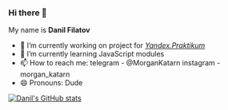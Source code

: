 ### Hi there 👋

My name is **Danil Filatov**


- 🔭 I’m currently working on project for [*Yandex.Praktikum*](http://practicum.yandex.ru)
- 🌱 I’m currently learning JavaScript modules
- 📫 How to reach me: telegram - @MorganKatarn 
                       instagram - morgan_katarn
- 😄 Pronouns: Dude

[![Danil's GitHub stats](https://github-readme-stats.vercel.app/api?username=KaerMorgan&count_private=true&theme=radical)](https://github.com/anuraghazra/github-readme-stats)
